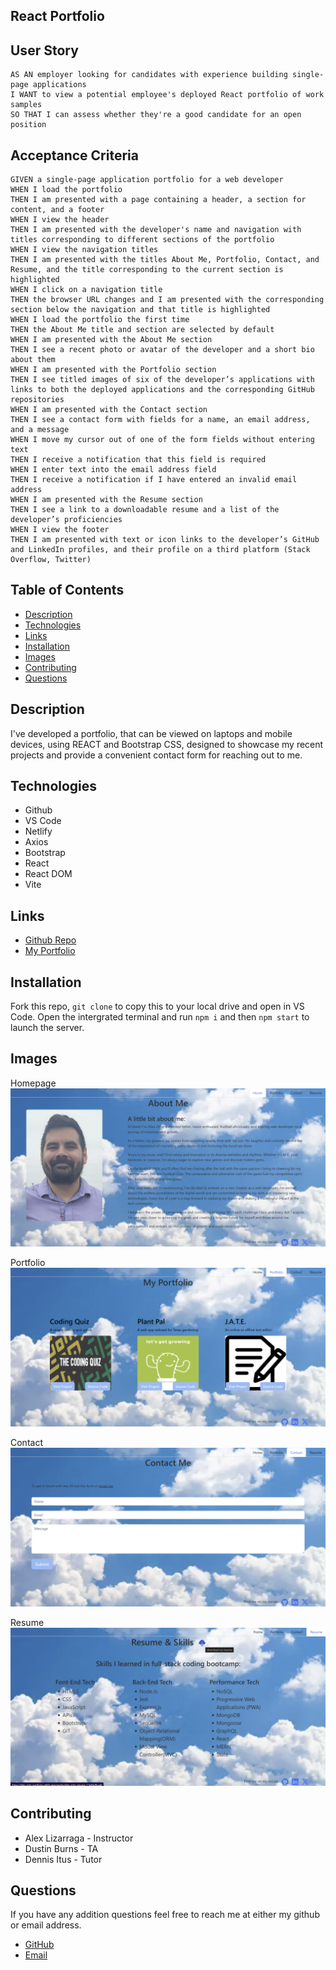## React Portfolio

## User Story
```
AS AN employer looking for candidates with experience building single-page applications
I WANT to view a potential employee's deployed React portfolio of work samples
SO THAT I can assess whether they're a good candidate for an open position
```

## Acceptance Criteria
```
GIVEN a single-page application portfolio for a web developer
WHEN I load the portfolio
THEN I am presented with a page containing a header, a section for content, and a footer
WHEN I view the header
THEN I am presented with the developer's name and navigation with titles corresponding to different sections of the portfolio
WHEN I view the navigation titles
THEN I am presented with the titles About Me, Portfolio, Contact, and Resume, and the title corresponding to the current section is highlighted
WHEN I click on a navigation title
THEN the browser URL changes and I am presented with the corresponding section below the navigation and that title is highlighted
WHEN I load the portfolio the first time
THEN the About Me title and section are selected by default
WHEN I am presented with the About Me section
THEN I see a recent photo or avatar of the developer and a short bio about them
WHEN I am presented with the Portfolio section
THEN I see titled images of six of the developer’s applications with links to both the deployed applications and the corresponding GitHub repositories
WHEN I am presented with the Contact section
THEN I see a contact form with fields for a name, an email address, and a message
WHEN I move my cursor out of one of the form fields without entering text
THEN I receive a notification that this field is required
WHEN I enter text into the email address field
THEN I receive a notification if I have entered an invalid email address
WHEN I am presented with the Resume section
THEN I see a link to a downloadable resume and a list of the developer’s proficiencies
WHEN I view the footer
THEN I am presented with text or icon links to the developer’s GitHub and LinkedIn profiles, and their profile on a third platform (Stack Overflow, Twitter)
```

## Table of Contents
- [Description](#description)
- [Technologies](#technologies)
- [Links](#links)
- [Installation](#installation)
- [Images](#images)
- [Contributing](#contributing)
- [Questions](#questions)

## Description
I've developed a portfolio, that can be viewed on laptops and mobile devices, using REACT and Bootstrap CSS, designed to showcase my recent projects and provide a convenient contact form for reaching out to me.

## Technologies
 - Github
 - VS Code
 - Netlify
 - Axios
 - Bootstrap
 - React
 - React DOM
 - Vite

## Links
- [Github Repo](https://github.com/allexortiz/react-portfolio)
- [My Portfolio](https://allex-ortiz-portfolio.netlify.app/)

## Installation
Fork this repo, `git clone` to copy this to your local drive and open in VS Code. Open the intergrated terminal and run `npm i` and then `npm start` to launch the server.

## Images
Homepage
![homepage-about](src/assets/homePage.png)

Portfolio
![portfolio](src/assets/portfolio.png)

Contact
![contact](src/assets/contact.png)

Resume
![resume](src/assets/resume.png)

## Contributing
- Alex Lizarraga - Instructor
- Dustin Burns - TA
- Dennis Itus - Tutor

## Questions
If you have any addition questions feel free to reach me at either my github or email address.
- [GitHub](https://github.com/allexortiz)
- [Email](allex.ortiz@outlook.com)
